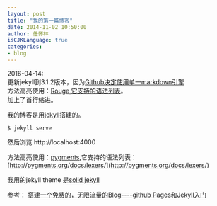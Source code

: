 ```yaml
---
layout: post
title: "我的第一篇博客"
date: 2014-11-02 10:50:00
author: 任怀林
isCJKLanguage: true
categories:
- blog
---
```



2016-04-14:    
更新jekyll到3.1.2版本，因为[Github决定使用单一markdown引擎](https://github.com/blog/2136-a-look-behind-our-decision-to-standardize-on-a-single-markdown-engine-for-github-pages)    
方法高亮使用：[Rouge](https://github.com/jneen/rouge),[它支持的语法列表](http://rouge.jneen.net/)。    
加上了首行缩进。



我的博客是用[jekyll](http://jekyllrb.com/)搭建的。

```
$ jekyll serve
```

然后浏览 http://localhost:4000

方法高亮使用：[pygments](http://pygments.org/),它支持的语法列表：[http://pygments.org/docs/lexers/](http://pygments.org/docs/lexers/)  

我用的jekyll theme 是[solid jekyll](https://github.com/st4ple/solid-jekyll)

参考：
[搭建一个免费的，无限流量的Blog----github Pages和Jekyll入门](http://www.ruanyifeng.com/blog/2012/08/blogging_with_jekyll.html)
